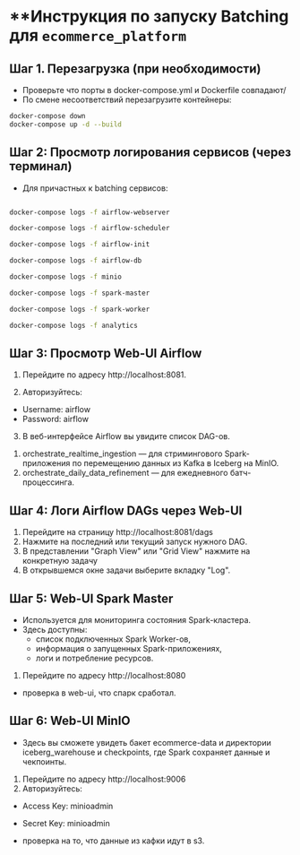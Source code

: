 # **Инструкция по запуску Batching для **`ecommerce_platform`**


## Шаг 1. Перезагрузка (при необходимости)

- Проверьте что порты в docker-compose.yml и Dockerfile совпадают/
- По смене несоответствий перезагрузите контейнеры:

```sh
docker-compose down 
docker-compose up -d --build

```

## Шаг 2: Просмотр логирования сервисов (через терминал)

- Для причастных к batching сервисов:

```sh

docker-compose logs -f airflow-webserver

docker-compose logs -f airflow-scheduler

docker-compose logs -f airflow-init

docker-compose logs -f airflow-db

docker-compose logs -f minio

docker-compose logs -f spark-master

docker-compose logs -f spark-worker

docker-compose logs -f analytics

```


## Шаг 3: Просмотр Web-UI Airflow

1) Перейдите по адресу http://localhost:8081.

2) Авторизуйтесь:

- Username: airflow
- Password: airflow

3) В веб-интерфейсе Airflow вы увидите список DAG-ов.

1. orchestrate_realtime_ingestion —  для стримингового Spark-приложения по перемещению данных из Kafka в Iceberg на MinIO.
2. orchestrate_daily_data_refinement —  для ежедневного батч-процессинга.


## Шаг 4: Логи Airflow DAGs через Web-UI

1. Перейдите на страницу http://localhost:8081/dags
2. Нажмите на последний или текущий запуск нужного DAG.
3. В представлении "Graph View" или "Grid View" нажмите на конкретную задачу 
4. В открывшемся окне задачи выберите вкладку "Log".

## Шаг 5: Web-UI Spark Master

- Используется для мониторинга состояния Spark-кластера. 
- Здесь доступны:
    - список подключенных Spark Worker-ов,
    - информация о запущенных Spark-приложениях,
    - логи и потребление ресурсов.

1. Перейдите по адресу http://localhost:8080

- проверка в web-ui, что спарк сработал.


## Шаг 6: Web-UI MinIO

- Здесь вы сможете увидеть бакет ecommerce-data и директории iceberg_warehouse и checkpoints, где Spark сохраняет данные и чекпоинты.

1. Перейдите по адресу http://localhost:9006
2. Авторизуйтесь:
- Access Key: minioadmin
- Secret Key: minioadmin


- проверка на то, что данные из кафки идут в s3.

